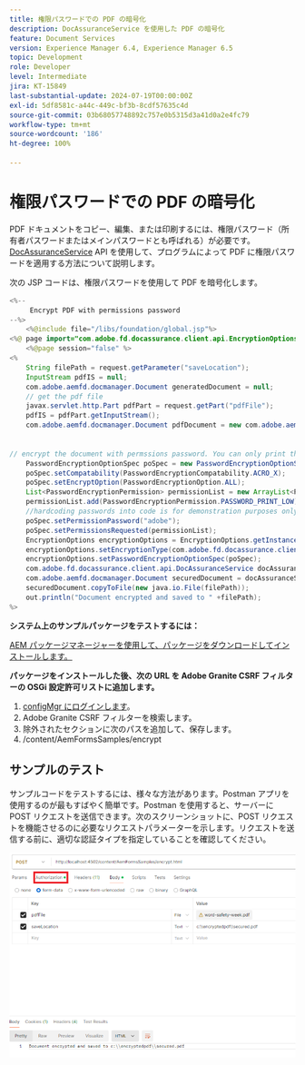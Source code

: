 ```yaml
---
title: 権限パスワードでの PDF の暗号化
description: DocAssuranceService を使用した PDF の暗号化
feature: Document Services
version: Experience Manager 6.4, Experience Manager 6.5
topic: Development
role: Developer
level: Intermediate
jira: KT-15849
last-substantial-update: 2024-07-19T00:00:00Z
exl-id: 5df8581c-a44c-449c-bf3b-8cdf57635c4d
source-git-commit: 03b68057748892c757e0b5315d3a41d0a2e4fc79
workflow-type: tm+mt
source-wordcount: '186'
ht-degree: 100%

---
```


# 権限パスワードでの PDF の暗号化

PDF ドキュメントをコピー、編集、または印刷するには、権限パスワード（所有者パスワードまたはメインパスワードとも呼ばれる）が必要です。[DocAssuranceService](https://developer.adobe.com/experience-manager/reference-materials/6-5/forms/javadocs/index.html?com/adobe/fd/docassurance/client/api/DocAssuranceService.html) API を使用して、プログラムによって PDF に権限パスワードを適用する方法について説明します。

次の JSP コードは、権限パスワードを使用して PDF を暗号化します。

```java
<%--
     Encrypt PDF with permissions password
--%>
    <%@include file="/libs/foundation/global.jsp"%>
<%@ page import="com.adobe.fd.docassurance.client.api.EncryptionOptions,java.util.*,java.io.*,com.adobe.fd.encryption.client.*" %>
    <%@page session="false" %>
<%
    String filePath = request.getParameter("saveLocation");
    InputStream pdfIS = null;
    com.adobe.aemfd.docmanager.Document generatedDocument = null;
    // get the pdf file
    javax.servlet.http.Part pdfPart = request.getPart("pdfFile");
    pdfIS = pdfPart.getInputStream();
    com.adobe.aemfd.docmanager.Document pdfDocument = new com.adobe.aemfd.docmanager.Document(pdfIS);


// encrypt the document with permssions password. You can only print this document
    PasswordEncryptionOptionSpec poSpec = new PasswordEncryptionOptionSpec();    
    poSpec.setCompatability(PasswordEncryptionCompatability.ACRO_X);
    poSpec.setEncryptOption(PasswordEncryptionOption.ALL);
    List<PasswordEncryptionPermission> permissionList = new ArrayList<PasswordEncryptionPermission>();
    permissionList.add(PasswordEncryptionPermission.PASSWORD_PRINT_LOW);
    //hardcoding passwords into code is for demonstration purposes only.In real life scenarios the password is sourced from a secure location
    poSpec.setPermissionPassword("adobe");
    poSpec.setPermissionsRequested(permissionList);
    EncryptionOptions encryptionOptions = EncryptionOptions.getInstance();
    encryptionOptions.setEncryptionType(com.adobe.fd.docassurance.client.api.DocAssuranceServiceOperationTypes.ENCRYPT_WITH_PASSWORD);
    encryptionOptions.setPasswordEncryptionOptionSpec(poSpec);
    com.adobe.fd.docassurance.client.api.DocAssuranceService docAssuranceService = sling.getService(com.adobe.fd.docassurance.client.api.DocAssuranceService.class);
    com.adobe.aemfd.docmanager.Document securedDocument = docAssuranceService.secureDocument(pdfDocument,encryptionOptions,null,null,null);
    securedDocument.copyToFile(new java.io.File(filePath));
    out.println("Document encrypted and saved to " +filePath);
%>
```


**システム上のサンプルパッケージをテストするには：**

[AEM パッケージマネージャーを使用して、パッケージをダウンロードしてインストールします。](assets/encryptpdf.zip)

**パッケージをインストールした後、次の URL を Adobe Granite CSRF フィルターの OSGi 設定許可リストに追加します。**

1. [configMgr にログインします](http://localhost:4502/system/console/configMgr)。
1. Adobe Granite CSRF フィルターを検索します。
1. 除外されたセクションに次のパスを追加して、保存します。
1. /content/AemFormsSamples/encrypt

## サンプルのテスト

サンプルコードをテストするには、様々な方法があります。Postman アプリを使用するのが最もすばやく簡単です。Postman を使用すると、サーバーに POST リクエストを送信できます。次のスクリーンショットに、POST リクエストを機能させるのに必要なリクエストパラメーターを示します。リクエストを送信する前に、適切な認証タイプを指定していることを確認してください。

![encrypt-pdf-postman](assets/encrypt-pdf-postman.png)
